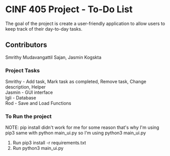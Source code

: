 # CINF 405 Project - To-Do List

The goal of the project is create a user-friendly application to allow users to keep track of their day-to-day tasks.

## Contributors

Smrithy Mudavangattil Sajan, Jasmin Kogskta

### Project Tasks

Smrithy - Add task, Mark task as completed, Remove task, Change description, Helper
<br>
Jasmin - GUI interface
<br>
Igli - Database
<br>
Rod - Save and Load Functions

### To Run the project

NOTE: pip install didn't work for me for some reason that's why I'm using pip3
same with python main_ui.py so I'm using python3 main_ui.py

1. Run pip3 install -r requirements.txt
2. Run python3 main_ui.py
